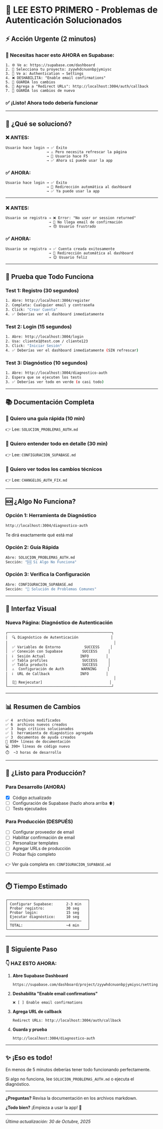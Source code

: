 # 🚨 LEE ESTO PRIMERO - Problemas de Autenticación Solucionados

## ⚡ Acción Urgente (2 minutos)

### 🔧 Necesitas hacer esto AHORA en Supabase:

```
1. 🌐 Ve a: https://supabase.com/dashboard
2. 📂 Selecciona tu proyecto: zyywhdcnuonbpjymiysc
3. 🔐 Ve a: Authentication → Settings
4. ❌ DESHABILITA: "Enable email confirmations"
5. 💾 GUARDA los cambios
6. 🔗 Agrega a "Redirect URLs": http://localhost:3004/auth/callback
7. 💾 GUARDA los cambios de nuevo
```

### ✅ ¡Listo! Ahora todo debería funcionar

---

## 🎯 ¿Qué se solucionó?

### ❌ ANTES:
```
Usuario hace login → ✅ Éxito
                   → ⚠️ Pero necesita refrescar la página
                   → 🔄 Usuario hace F5
                   → ✅ Ahora sí puede usar la app
```

### ✅ AHORA:
```
Usuario hace login → ✅ Éxito
                   → 🚀 Redirección automática al dashboard
                   → ✅ Ya puede usar la app
```

---

### ❌ ANTES:
```
Usuario se registra → ❌ Error: "No user or session returned"
                    → 📧 No llega email de confirmación
                    → 😞 Usuario frustrado
```

### ✅ AHORA:
```
Usuario se registra → ✅ Cuenta creada exitosamente
                    → 🚀 Redirección automática al dashboard
                    → 😊 Usuario feliz
```

---

## 🧪 Prueba que Todo Funciona

### Test 1: Registro (30 segundos)
```bash
1. Abre: http://localhost:3004/register
2. Completa: Cualquier email y contraseña
3. Click: "Crear Cuenta"
4. ✅ Deberías ver el dashboard inmediatamente
```

### Test 2: Login (15 segundos)
```bash
1. Abre: http://localhost:3004/login
2. Usa: cliente1@test.com / cliente123
3. Click: "Iniciar Sesión"
4. ✅ Deberías ver el dashboard inmediatamente (SIN refrescar)
```

### Test 3: Diagnóstico (10 segundos)
```bash
1. Abre: http://localhost:3004/diagnostico-auth
2. Espera que se ejecuten los tests
3. ✅ Deberías ver todo en verde (o casi todo)
```

---

## 📚 Documentación Completa

### 📖 Quiero una guía rápida (10 min)
👉 Lee: `SOLUCION_PROBLEMAS_AUTH.md`

### 📖 Quiero entender todo en detalle (30 min)
👉 Lee: `CONFIGURACION_SUPABASE.md`

### 📖 Quiero ver todos los cambios técnicos
👉 Lee: `CHANGELOG_AUTH_FIX.md`

---

## 🆘 ¿Algo No Funciona?

### Opción 1: Herramienta de Diagnóstico
```bash
http://localhost:3004/diagnostico-auth
```
Te dirá exactamente qué está mal

### Opción 2: Guía Rápida
```bash
Abre: SOLUCION_PROBLEMAS_AUTH.md
Sección: "🆘 Si Algo No Funciona"
```

### Opción 3: Verifica la Configuración
```bash
Abre: CONFIGURACION_SUPABASE.md
Sección: "🚨 Solución de Problemas Comunes"
```

---

## 🎨 Interfaz Visual

### Nueva Página: Diagnóstico de Autenticación
```
┌────────────────────────────────────────────────┐
│  🔍 Diagnóstico de Autenticación               │
│                                                 │
│  ✅ Variables de Entorno           SUCCESS     │
│  ✅ Conexión con Supabase         SUCCESS     │
│  ℹ️  Sesión Actual                INFO        │
│  ✅ Tabla profiles                SUCCESS     │
│  ✅ Tabla products                SUCCESS     │
│  ⚠️  Configuración de Auth        WARNING     │
│  ℹ️  URL de Callback              INFO        │
│                                                 │
│  [🔄 Reejecutar]                               │
└────────────────────────────────────────────────┘
```

---

## 📊 Resumen de Cambios

```
✅ 4  archivos modificados
✅ 6  archivos nuevos creados
✅ 3  bugs críticos solucionados
✅ 1  herramienta de diagnóstico agregada
✅ 3  documentos de ayuda creados
📝 850+ líneas de documentación
💻 390+ líneas de código nuevo
⏱️  ~3 horas de desarrollo
```

---

## 🚀 ¿Listo para Producción?

### Para Desarrollo (AHORA)
- [x] Código actualizado
- [ ] Configuración de Supabase (hazlo ahora arriba ⬆️)
- [ ] Tests ejecutados

### Para Producción (DESPUÉS)
- [ ] Configurar proveedor de email
- [ ] Habilitar confirmación de email
- [ ] Personalizar templates
- [ ] Agregar URLs de producción
- [ ] Probar flujo completo

👉 Ver guía completa en: `CONFIGURACION_SUPABASE.md`

---

## ⏱️ Tiempo Estimado

```
┌─────────────────────────────────────┐
│ Configurar Supabase:      2-3 min   │
│ Probar registro:          30 seg    │
│ Probar login:             15 seg    │
│ Ejecutar diagnóstico:     10 seg    │
│ ─────────────────────────────────   │
│ TOTAL:                    ~4 min    │
└─────────────────────────────────────┘
```

---

## 🎯 Siguiente Paso

### 👇 HAZ ESTO AHORA:

1. **Abre Supabase Dashboard**
   ```
   https://supabase.com/dashboard/project/zyywhdcnuonbpjymiysc/settings/auth
   ```

2. **Deshabilita "Enable email confirmations"**
   ```
   ❌ [ ] Enable email confirmations
   ```

3. **Agrega URL de callback**
   ```
   Redirect URLs: http://localhost:3004/auth/callback
   ```

4. **Guarda y prueba**
   ```
   http://localhost:3004/diagnostico-auth
   ```

---

## ✨ ¡Eso es todo!

En menos de 5 minutos deberías tener todo funcionando perfectamente.

Si algo no funciona, lee `SOLUCION_PROBLEMAS_AUTH.md` o ejecuta el diagnóstico.

---

**¿Preguntas?** Revisa la documentación en los archivos markdown.

**¿Todo bien?** ¡Empieza a usar la app! 🚀

---

_Última actualización: 30 de Octubre, 2025_

